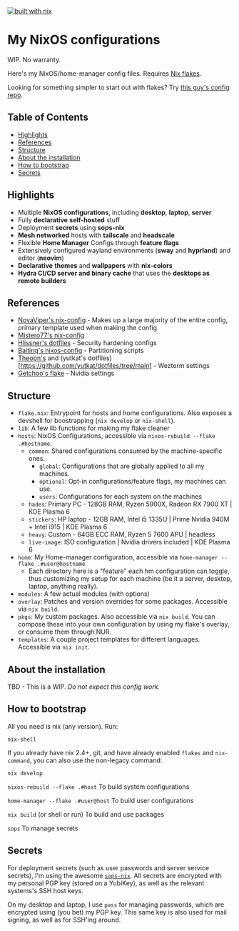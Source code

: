 [![built with nix](https://img.shields.io/static/v1?logo=nixos&logoColor=white&label=&message=Built%20with%20Nix&color=41439a)](https://builtwithnix.org)

# My NixOS configurations

WIP. No warranty.

Here's my NixOS/home-manager config files. Requires [Nix flakes](https://nixos.wiki/wiki/Flakes).

Looking for something simpler to start out with flakes? Try [this guy's config repo](https://github.com/Misterio77/nix-starter-config).

## Table of Contents
- [Highlights](#highlights)
- [References](#references)
- [Structure](#structure)
- [About the installation](#about-the-installation)
- [How to bootstrap](#how-to-bootstrap)
- [Secrets](#secrets)

## Highlights
- Multiple **NixOS configurations**, including **desktop**, **laptop**, **server**
- Fully **declarative** **self-hosted** stuff
- Deployment **secrets** using **sops-nix**
- **Mesh networked** hosts with **tailscale** and **headscale**
- Flexible **Home Manager** Configs through **feature flags**
- Extensively configured wayland environments (**sway** and **hyprland**) and editor (**neovim**)
- **Declarative** **themes** and **wallpapers** with **nix-colors**
- **Hydra CI/CD server and binary cache** that uses the **desktops as remote builders**

## References
- [NovaViper's nix-config](https://github.com/NovaViper/nixconfig) - Makes up a large majority of the entire config, primary template used when making the config
- [Mistero77's nix-config](https://github.com/Misterio77/nix-config)
- [Hlissner's dotfiles](https://github.com/hlissner/dotfiles) - Security hardening configs
- [Baitinq's nixos-config](https://github.com/Baitinq/nixos-config) - Partitioning scripts
- [Theopn's](https://github.com/theopn/dotfiles/tree/main) and (yutkat's dotfiles)[https://github.com/yutkat/dotfiles/tree/main] - Wezterm settings
- [Getchoo's flake](https://github.com/getchoo/flake) - Nvidia settings

## Structure

- `flake.nix`: Entrypoint for hosts and home configurations. Also exposes a
  devshell for boostrapping (`nix develop` or `nix-shell`).
- `lib`: A few lib functions for making my flake cleaner
- `hosts`: NixOS Configurations, accessible via `nixos-rebuild --flake .#hostname`.
  - `common`: Shared configurations consumed by the machine-specific ones.
    - `global`: Configurations that are globally applied to all my machines.
    - `optional`: Opt-in configurations/feature flags, my machines can use.
    - `users`: Configurations for each system on the machines
  - `hades`: Primary PC - 128GB RAM, Ryzen 5900X, Radeon RX 7900 XT | KDE Plasma 6
  - `stickers`: HP laptop - 12GB RAM, Intel i5 1335U | Prime Nvidia 940M + Intel i915 | KDE Plasma 6
  - `heavy`: Custom - 64GB ECC RAM, Ryzen 5 7600 APU | headless
  - `live-image`: ISO configuration | Nvidia drivers included | KDE Plasma 6
- `home`: My Home-manager configuration, accessible via `home-manager --flake .#user@hostname`
    - Each directory here is a "feature" each hm configuration can toggle, thus
      customizing my setup for each machine (be it a server, desktop, laptop,
      anything really).
- `modules`: A few actual modules (with options)
- `overlay`: Patches and version overrides for some packages. Accessible via
  `nix build`.
- `pkgs`: My custom packages. Also accessible via `nix build`. You can compose
  these into your own configuration by using my flake's overlay, or consume them through NUR.
- `templates`: A couple project templates for different languages. Accessible
  via `nix init`.


## About the installation

TBD - This is a WIP. *Do not expect this config work.*

## How to bootstrap

All you need is nix (any version). Run:
```
nix-shell
```

If you already have nix 2.4+, git, and have already enabled `flakes` and
`nix-command`, you can also use the non-legacy command:
```
nix develop
```

`nixos-rebuild --flake .#host` To build system configurations

`home-manager --flake .#user@host` To build user configurations

`nix build` (or shell or run) To build and use packages

`sops` To manage secrets


## Secrets

For deployment secrets (such as user passwords and server service secrets), I'm
using the awesome [`sops-nix`](https://github.com/Mic92/sops-nix). All secrets
are encrypted with my personal PGP key (stored on a YubiKey), as well as the
relevant systems's SSH host keys.

On my desktop and laptop, I use `pass` for managing passwords, which are
encrypted using (you bet) my PGP key. This same key is also used for mail
signing, as well as for SSH'ing around.

